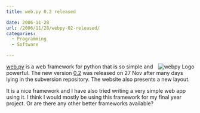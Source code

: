 ```yaml
---
title: web.py 0.2 released

date: 2006-11-28
url: /2006/11/28/webpy-02-released/
categories:
  - Programming
  - Software

---
```

<img align="right" id="image295" alt="webpy Logo" src="http://www.fslog.com/wp-content/uploads/2006/11/webpylogo.png" />[web.py][1] is a web framework for python that is so simple and powerful. The new version [0.2][2] was released on 27 Nov after many days lying in the subversion repository. The website also presents a new layout.

It is a nice framework and I have also tried writing a very simple web app using it. I think I would mostly be using this framework for my final year project. Or are there any other better frameworks available?

 [1]: http://webpy.org/
 [2]: http://webpy.org/web.py-0.2.tar.gz